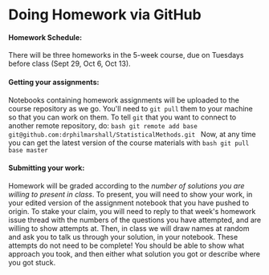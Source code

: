 
# Doing Homework via GitHub

#### Homework Schedule:
There will be three homeworks in the 5-week course, due on Tuesdays
before class (Sept 29, Oct 6, Oct 13).

#### Getting your assignments:

Notebooks containing homework assignments will be uploaded to the
course repository as we go. You'll need to `git pull` them to your
machine so that you can work on them. To tell `git` that you want to
connect to another remote repository, do: ```bash git remote add base
git@github.com:drphilmarshall/StatisticalMethods.git ``` Now, at any
time you can get the latest version of the course materials with
```bash git pull base master ```

#### Submitting your work:

Homework will be graded according to the *number of solutions you are
willing to present in class*. To present, you will need to show your
work, in your edited version of the assignment notebook that you have
pushed to origin. To stake your claim, you will need to reply to that
week's homework issue thread with the numbers of the questions you
have attempted, and are willing to show attempts at.  Then, in class
we will draw names at random and ask you to talk us through your
solution, in your notebook.  These attempts do not need to be
complete!  You should be able to show what approach you took, and then
either what solution you got or describe where you got stuck.